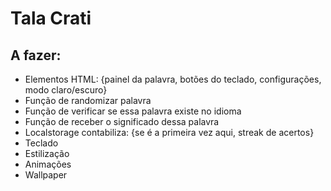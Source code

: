# Tala Crati

## A fazer:
- Elementos HTML: \{painel da palavra, botões do teclado, configurações, modo claro/escuro}
- Função de randomizar palavra
- Função de verificar se essa palavra existe no idioma
- Função de receber o significado dessa palavra
- Localstorage contabiliza: \{se é a primeira vez aqui, streak de acertos}
- Teclado
- Estilização
- Animações
- Wallpaper